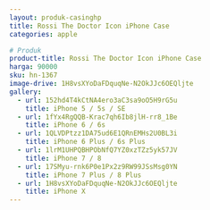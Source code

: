 ```yaml
---
layout: produk-casinghp
title: Rossi The Doctor Icon iPhone Case
categories: apple

# Produk
product-title: Rossi The Doctor Icon iPhone Case
harga: 90000
sku: hn-1367
image-drive: 1H8vsXYoDaFDquqNe-N2OkJJc6OEQljte
gallery:
  - url: 152hd4T4kCtNA4ero3aC3sa9oO5H9rG5u
    title: iPhone 5 / 5s / SE
  - url: 1fYx4RgQQB-Krac7qh6Ib8jlH-rr8_1Be
    title: iPhone 6 / 6s
  - url: 1QLVDPtzz1DA75ud6E1QRnEMHs2U0BL3i
    title: iPhone 6 Plus / 6s Plus
  - url: 1lrM1UHPQBHPObNfQ7YZ0xzTZz5yk57JV
    title: iPhone 7 / 8
  - url: 17SMyu-rnk6P0e1Px2z9RW99JSsMsg0YN
    title: iPhone 7 Plus / 8 Plus
  - url: 1H8vsXYoDaFDquqNe-N2OkJJc6OEQljte
    title: iPhone X
---
```

